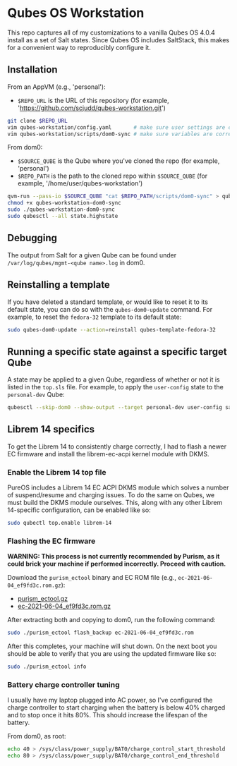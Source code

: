 # Qubes OS Workstation

This repo captures all of my customizations to a vanilla Qubes OS 4.0.4 install as a set of Salt states. Since Qubes OS includes SaltStack, this makes for a convenient way to reproducibly configure it.


## Installation

From an AppVM (e.g., 'personal'):

* `$REPO_URL` is the URL of this repository (for example, 'https://github.com/scjudd/qubes-workstation.git')

```bash
git clone $REPO_URL
vim qubes-workstation/config.yaml       # make sure user settings are correct
vim qubes-workstation/scripts/dom0-sync # make sure variables are correct
```

From dom0:

* `$SOURCE_QUBE` is the Qube where you've cloned the repo (for example, 'personal')
* `$REPO_PATH` is the path to the cloned repo within `$SOURCE_QUBE` (for example, '/home/user/qubes-workstation')

```bash
qvm-run --pass-io $SOURCE_QUBE "cat $REPO_PATH/scripts/dom0-sync" > qubes-workstation-dom0-sync
chmod +x qubes-workstation-dom0-sync
sudo ./qubes-workstation-dom0-sync
sudo qubesctl --all state.highstate
```


## Debugging

The output from Salt for a given Qube can be found under `/var/log/qubes/mgmt-<qube name>.log` in dom0.


## Reinstalling a template

If you have deleted a standard template, or would like to reset it to its default state, you can do so with the `qubes-dom0-update` command. For example, to reset the `fedora-32` template to its default state:

```bash
sudo qubes-dom0-update --action=reinstall qubes-template-fedora-32
```


## Running a specific state against a specific target Qube

A state may be applied to a given Qube, regardless of whether or not it is listed in the `top.sls` file. For example, to apply the `user-config` state to the `personal-dev` Qube:

```bash
qubesctl --skip-dom0 --show-output --target personal-dev user-config saltenv=user
```


## Librem 14 specifics

To get the Librem 14 to consistently charge correctly, I had to flash a newer EC firmware and install the librem-ec-acpi kernel module with DKMS.


### Enable the Librem 14 top file

PureOS includes a Librem 14 EC ACPI DKMS module which solves a number of suspend/resume and charging issues. To do the same on Qubes, we must build the DKMS module ourselves. This, along with any other Librem 14-specific configuration, can be enabled like so:

```bash
sudo qubectl top.enable librem-14
```


### Flashing the EC firmware

**WARNING: This process is not currently recommended by Purism, as it could brick your machine if performed incorrectly. Proceed with caution.**

Download the `purism_ectool` binary and EC ROM file (e.g., `ec-2021-06-04_ef9fd3c.rom.gz`):

* [purism_ectool.gz](https://source.puri.sm/firmware/releases/-/blob/a82fe5219983d735e87760790fae3a120f92c03e/tools/purism_ectool.gz)
* [ec-2021-06-04_ef9fd3c.rom.gz](https://source.puri.sm/firmware/releases/-/blob/a82fe5219983d735e87760790fae3a120f92c03e/librem_14/ec-2021-06-04_ef9fd3c.rom.gz)

After extracting both and copying to dom0, run the following command:

```bash
sudo ./purism_ectool flash_backup ec-2021-06-04_ef9fd3c.rom
```

After this completes, your machine will shut down. On the next boot you should be able to verify that you are using the updated firmware like so:

```bash
sudo ./purism_ectool info
```


### Battery charge controller tuning

I usually have my laptop plugged into AC power, so I've configured the charge controller to start charging when the battery is below 40% charged and to stop once it hits 80%. This should increase the lifespan of the battery.

From dom0, as root:

```bash
echo 40 > /sys/class/power_supply/BAT0/charge_control_start_threshold
echo 80 > /sys/class/power_supply/BAT0/charge_control_end_threshold
```

